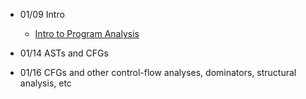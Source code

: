 - 01/09 Intro
  - [Intro to Program Analysis](http://www.cs.columbia.edu/~suman/6183_slides/program-tools.pdf)

- 01/14 ASTs and CFGs

- 01/16 CFGs and other control-flow analyses, dominators, structural analysis, etc
